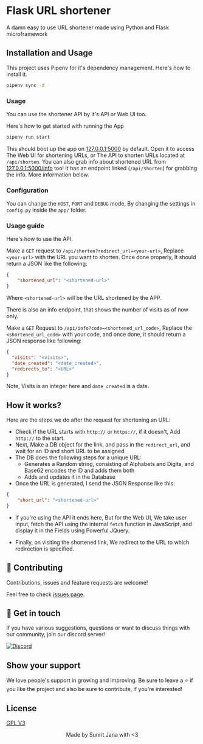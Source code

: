 # Flask URL shortener

A damn easy to use URL shortener made using Python and Flask microframework

## Installation and Usage

This project uses Pipenv for it's dependency management. Here's how to install it.

```sh
pipenv sync -d
```

### Usage

You can use the shortener API by it's API or Web UI too.

Here's how to get started with running the App

```sh
pipenv run start
```

This should boot up the app on [127.0.0.1:5000](http://127.0.0.1:5000) by default. Open it to access
The Web UI for shortening URLs, or The API to shorten URLs located at `/api/shorten`. You can also grab info
about shortened URL from [127.0.0.1:5000/info](http://127.0.0.1:5000/info) too! It has an endpoint linked 
(`/api/shorten`) for grabbing the info. More information below. 

### Configuration

You can change the `HOST`, `PORT` and `DEBUG` mode, By changing the settings in `config.py` inside the `app/`
folder.

### Usage guide

Here's how to use the API.

Make a `GET` request to `/api/shorten?redirect_url=<your-url>`, Replace `<your-url>` with the URL
you want to shorten. Once done properly, It should return a JSON like the following:

```json
{
    "shortened_url": "<shortened-url>"
}
```

Where `<shortened-url>` will be the URL shortened by the APP.

There is also an info endpoint, that shows the number of visits as of now only.

Make a `GET` Request to `/api/info?code=<shortened_url_code>`, Replace the `<shortened_url_code>`
with your code, and once done, it should return a JSON response like following:

```json
{
  "visits": "<visits>",
  "date_created": "<date_created>",
  "redirects_to": "<URL>"
}
```

Note, Visits is an integer here and `date_created` is a date.

## How it works?

Here are the steps we do after the request for shortening an URL:

- Check if the URL starts with `http://` or `https://`, if it doesn't, Add `http://` to the start.
- Next, Make a DB object for the link, and pass in the `redirect_url`, and wait for an ID and short URL
  to be assigned.
- The DB does the following steps for a unique URL:
  - Generates a Random string, consisting of Alphabets and Digits, and Base62 encodes the ID and adds them both
  - Adds and updates it in the Database
- Once the URL is generated, I send the JSON Response like this:
```json
{
    "short_url": "<shortened-url>"
}
```
- If you're using the API it ends here, But for the Web UI, We take user input, fetch the API using the
  internal `fetch` function in JavaScript, and display it in the Fields using Powerful JQuery.

- Finally, on visiting the shortened link, We redirect to the URL to which redirection is specified.

## 🤝 Contributing

Contributions, issues and feature requests are welcome!

Feel free to check [issues page](https://github.com/janaSunrise/flask-url-shortener/issues). 

## 💬 Get in touch

If you have various suggestions, questions or want to discuss things with our community, join our discord server!

[![Discord](https://discordapp.com/api/guilds/695008516590534758/widget.png?style=shield)](https://discord.gg/cSC5ZZwYGQ)

## Show your support

We love people's support in growing and improving. Be sure to leave a ⭐️ if you like the project and 
also be sure to contribute, if you're interested!

## License

[GPL V3](https://github.com/janaSunrise/flask-url-shortener/blob/main/LICENSE)

<p align="center">
  Made by Sunrit Jana with <3
</p>
